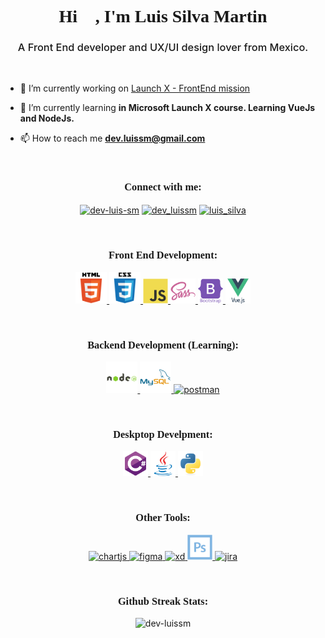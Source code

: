 <h1 align="center" style="font-family: 'Poppins'; font-weight:600;">Hi 👋, I'm Luis Silva Martin</h1>
<h3 align="center" style="font-weight:500;">A Front End developer and UX/UI design lover from Mexico.</h3>
<br>

- 🔭 I’m currently working on [Launch X - FrontEnd mission](https://github.com/dev-LuisSM/Mision-Frontend)

- 🌱 I’m currently learning **in Microsoft Launch X course. Learning VueJs and NodeJs.**

- 📫 How to reach me **dev.luissm@gmail.com**

<br>

<h3 align="center" style="font-family: 'Poppins'; font-weight:600;">Connect with me:</h3>
<p align="center">
    <a href="https://linkedin.com/in/dev-luis-sm" target="blank"><img align="center"
            src="https://raw.githubusercontent.com/rahuldkjain/github-profile-readme-generator/master/src/images/icons/Social/linked-in-alt.svg"
            alt="dev-luis-sm" height="30" width="40" /></a>
    <a href="https://instagram.com/dev_luissm" target="blank"><img align="center"
            src="https://raw.githubusercontent.com/rahuldkjain/github-profile-readme-generator/master/src/images/icons/Social/instagram.svg"
            alt="dev_luissm" height="30" width="40" /></a>
    <a href="https://dribbble.com/luis_silva" target="blank"><img align="center"
            src="https://raw.githubusercontent.com/rahuldkjain/github-profile-readme-generator/master/src/images/icons/Social/dribbble.svg"
            alt="luis_silva" height="30" width="40" /></a>
</p>

<br>
<h3 align="center" style="font-family: 'Poppins'; font-weight:600;">Front End Development:</h3>
<p align="center">
    <a href="https://www.w3.org/html/" target="_blank" rel="noreferrer">
        <img src="https://raw.githubusercontent.com/devicons/devicon/master/icons/html5/html5-original-wordmark.svg" alt="html5" width="50" height="50" /> </a> 
    <a href="https://www.w3schools.com/css/" target="_blank" rel="noreferrer"> 
        <img src="https://raw.githubusercontent.com/devicons/devicon/master/icons/css3/css3-original-wordmark.svg"alt="css3" width="50" height="50" /> </a>
    <a href="https://developer.mozilla.org/en-US/docs/Web/JavaScript" target="_blank" rel="noreferrer"> 
        <img src="https://raw.githubusercontent.com/devicons/devicon/master/icons/javascript/javascript-original.svg" alt="javascript" width="40" height="40" /> </a> 
    <a href="https://sass-lang.com" target="_blank" rel="noreferrer"> 
        <img src="https://raw.githubusercontent.com/devicons/devicon/master/icons/sass/sass-original.svg" alt="sass" width="40" height="40" /> </a> 
    <a href="https://getbootstrap.com" target="_blank" rel="noreferrer"> 
        <img src="https://raw.githubusercontent.com/devicons/devicon/master/icons/bootstrap/bootstrap-plain-wordmark.svg"alt="bootstrap" width="40" height="40" /> </a> 
    <a href="https://vuejs.org/" target="_blank" rel="noreferrer"> 
        <img src="https://raw.githubusercontent.com/devicons/devicon/master/icons/vuejs/vuejs-original-wordmark.svg"alt="vuejs" width="40" height="40" /> </a> 
</p>
<br>

<h3 align="center" style="font-family: 'Poppins'; font-weight:600;">Backend Development (Learning):</h3>
<p align="center">
    <a href="https://nodejs.org" target="_blank" rel="noreferrer"> 
        <img src="https://raw.githubusercontent.com/devicons/devicon/master/icons/nodejs/nodejs-original-wordmark.svg" alt="nodejs" width="50" height="50"/> </a>
    <a href="https://www.mysql.com/" target="_blank" rel="noreferrer"> 
        <img src="https://raw.githubusercontent.com/devicons/devicon/master/icons/mysql/mysql-original-wordmark.svg"alt="mysql" width="50" height="50" /> </a> 
    <a href="https://postman.com" target="_blank" rel="noreferrer"> 
        <img src="https://www.vectorlogo.zone/logos/getpostman/getpostman-icon.svg" alt="postman" width="40"height="40" /> </a> 
</p>
<br>

<h3 align="center" style="font-family: 'Poppins'; font-weight:600;">Deskptop Develpment:</h3>
<p align="center">
    <a href="https://www.w3schools.com/cs/" target="_blank" rel="noreferrer"> 
        <img src="https://raw.githubusercontent.com/devicons/devicon/master/icons/csharp/csharp-original.svg" alt="csharp" width="40" height="40" /> </a>
    <a href="https://www.java.com" target="_blank" rel="noreferrer"> 
        <img src="https://raw.githubusercontent.com/devicons/devicon/master/icons/java/java-original.svg" alt="java" width="40" height="40"/> </a>
    <a href="https://www.python.org" target="_blank" rel="noreferrer"> 
        <img src="https://raw.githubusercontent.com/devicons/devicon/master/icons/python/python-original.svg" alt="python" width="40" height="40"/> </a>
</p>
<br>



<h3 align="center" style="font-family: 'Poppins'; font-weight:600;">Other Tools:</h3>
<p align="center"> 
    <a href="https://www.chartjs.org" target="_blank" rel="noreferrer"> 
        <img src="https://www.chartjs.org/media/logo-title.svg" alt="chartjs" width="45" height="45" /> </a>
    <a href="https://www.figma.com/" target="_blank" rel="noreferrer">
        <img src="https://www.vectorlogo.zone/logos/figma/figma-icon.svg" alt="figma" width="40" height="40" /> </a>
    <a href="https://www.adobe.com/products/xd.html" target="_blank" rel="noreferrer"> 
        <img src="https://cdn.worldvectorlogo.com/logos/adobe-xd.svg" alt="xd" width="40" height="40" /> </a>
    <a href="https://www.photoshop.com/en" target="_blank" rel="noreferrer"> 
        <img src="https://raw.githubusercontent.com/devicons/devicon/master/icons/photoshop/photoshop-line.svg" alt="photoshop" width="40" height="40"/> </a>
    <a href="https://www.atlassian.com/software/jira" target="_blank" rel="noreferrer"> 
        <img src="https://www.vectorlogo.zone/logos/atlassian_jira/atlassian_jira-icon.svg" alt="jira" width="40" height="40" /> </a>
</p>
<br>

<h3 align="center" style="font-family: 'Poppins'; font-weight:600;">Github Streak Stats:</h3>
<p align="center"><img src="https://github-readme-streak-stats.herokuapp.com/?user=dev-luissm&theme=dark" alt="dev-luissm" /></p>
